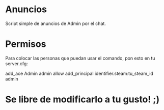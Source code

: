 # Anuncios
Script simple de anuncios de Admin por el chat.

# Permisos
Para colocar las personas que puedan usar el comando, pon esto en tu server.cfg:

add_ace Admin admin allow
add_principal identifier.steam:tu_steam_id admin

# Se libre de modificarlo a tu gusto! ;)
